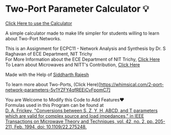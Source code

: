 # Two-Port Parameter Calculator 💡

[Click Here to use the Calculator](https://suhailahmed2627.github.io/2-port-calc/)

A simple calculator made to make life simpler for students willing to learn about Two-Port Networks.

This is an Assignment for ECPC11 - Network Analysis and Synthesis by Dr. S Raghavan of ECE Department, NIT Trichy \
For More Information about the ECE Department of NIT Trichy, [Click Here](https://www.nitt.edu/home/academics/departments/ece/) \
To Learn about Microwaves and NITT's Contribution, [Click Here](https://www.microwaves101.com/encyclopedias/national-institute-of-technology-trichy)

Made with the Help of [Siddharth Rajesh](https://github.com/Sidrox2303)

To learn more about Two-Ports, (Click Here)[https://whimsical.com/2-port-network-parameters-5v1YZFY4qfREEiCvFpomC7]

You are Welcome to Modify this Code to Add Features❤️ \
Formulas used in this Program can be found at \
[D. A. Frickey, "Conversions between S, Z, Y, H, ABCD, and T parameters which are valid for complex source and load impedances," in IEEE Transactions on Microwave Theory and Techniques, vol. 42, no. 2, pp. 205-211, Feb. 1994, doi: 10.1109/22.275248.](https://ieeexplore.ieee.org/document/275248)
